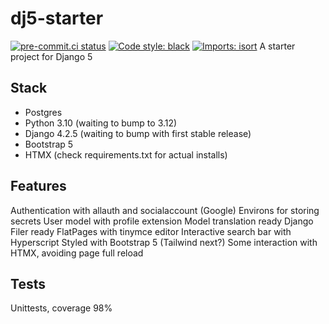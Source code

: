# dj5-starter
[![pre-commit.ci status](https://results.pre-commit.ci/badge/github/andywar65/dj5-starter/main.svg)](https://results.pre-commit.ci/latest/github/andywar65/dj5-starter/main)
[![Code style: black](https://img.shields.io/badge/code%20style-black-000000.svg)](https://github.com/psf/black)
[![Imports: isort](https://img.shields.io/badge/%20imports-isort-%231674b1?style=flat&labelColor=ef8336)](https://pycqa.github.io/isort/)
A starter project for Django 5
## Stack
- Postgres
- Python 3.10 (waiting to bump to 3.12)
- Django 4.2.5 (waiting to bump with first stable release)
- Bootstrap 5
- HTMX
(check requirements.txt for actual installs)
## Features
Authentication with allauth and socialaccount (Google)
Environs for storing secrets
User model with profile extension
Model translation ready
Django Filer ready
FlatPages with tinymce editor
Interactive search bar with Hyperscript
Styled with Bootstrap 5 (Tailwind next?)
Some interaction with HTMX, avoiding page full reload
## Tests
Unittests, coverage 98%
